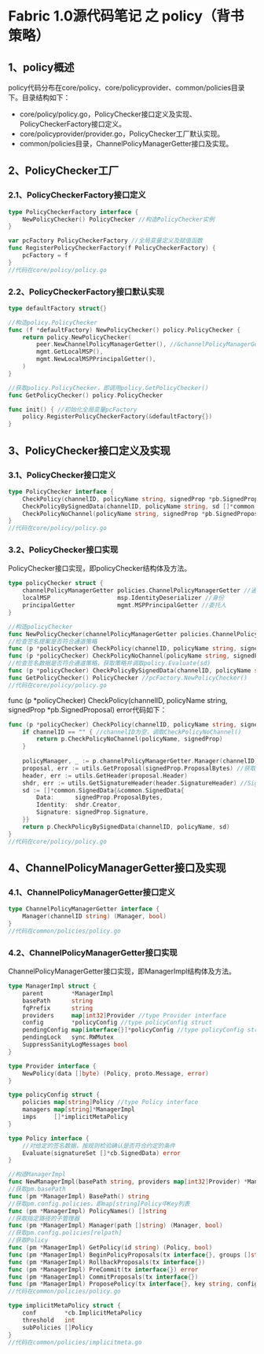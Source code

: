 # Fabric 1.0源代码笔记 之 policy（背书策略）

## 1、policy概述

policy代码分布在core/policy、core/policyprovider、common/policies目录下。目录结构如下：

* core/policy/policy.go，PolicyChecker接口定义及实现、PolicyCheckerFactory接口定义。
* core/policyprovider/provider.go，PolicyChecker工厂默认实现。
* common/policies目录，ChannelPolicyManagerGetter接口及实现。

## 2、PolicyChecker工厂

### 2.1、PolicyCheckerFactory接口定义

```go
type PolicyCheckerFactory interface {
	NewPolicyChecker() PolicyChecker //构造PolicyChecker实例
}

var pcFactory PolicyCheckerFactory //全局变量定义及赋值函数
func RegisterPolicyCheckerFactory(f PolicyCheckerFactory) {
	pcFactory = f
}
//代码在core/policy/policy.go
```

### 2.2、PolicyCheckerFactory接口默认实现

```go
type defaultFactory struct{}

//构造policy.PolicyChecker
func (f *defaultFactory) NewPolicyChecker() policy.PolicyChecker {
	return policy.NewPolicyChecker(
		peer.NewChannelPolicyManagerGetter(), //&channelPolicyManagerGetter{}
		mgmt.GetLocalMSP(),
		mgmt.NewLocalMSPPrincipalGetter(),
	)
}

//获取policy.PolicyChecker，即调用policy.GetPolicyChecker()
func GetPolicyChecker() policy.PolicyChecker

func init() { //初始化全局变量pcFactory
	policy.RegisterPolicyCheckerFactory(&defaultFactory{})
}
```

## 3、PolicyChecker接口定义及实现

### 3.1、PolicyChecker接口定义

```go
type PolicyChecker interface {
	CheckPolicy(channelID, policyName string, signedProp *pb.SignedProposal) error
	CheckPolicyBySignedData(channelID, policyName string, sd []*common.SignedData) error
	CheckPolicyNoChannel(policyName string, signedProp *pb.SignedProposal) error
}
//代码在core/policy/policy.go
```

### 3.2、PolicyChecker接口实现

PolicyChecker接口实现，即policyChecker结构体及方法。

```go
type policyChecker struct {
	channelPolicyManagerGetter policies.ChannelPolicyManagerGetter //通道策略管理器
	localMSP                   msp.IdentityDeserializer //身份
	principalGetter            mgmt.MSPPrincipalGetter //委托人
}

//构造policyChecker
func NewPolicyChecker(channelPolicyManagerGetter policies.ChannelPolicyManagerGetter, localMSP msp.IdentityDeserializer, principalGetter mgmt.MSPPrincipalGetter) PolicyChecker
//检查签名提案是否符合通道策略
func (p *policyChecker) CheckPolicy(channelID, policyName string, signedProp *pb.SignedProposal) error
func (p *policyChecker) CheckPolicyNoChannel(policyName string, signedProp *pb.SignedProposal) error
//检查签名数据是否符合通道策略，获取策略并调取policy.Evaluate(sd)
func (p *policyChecker) CheckPolicyBySignedData(channelID, policyName string, sd []*common.SignedData) error
func GetPolicyChecker() PolicyChecker //pcFactory.NewPolicyChecker()
//代码在core/policy/policy.go
```

func (p *policyChecker) CheckPolicy(channelID, policyName string, signedProp *pb.SignedProposal) error代码如下：

```go
func (p *policyChecker) CheckPolicy(channelID, policyName string, signedProp *pb.SignedProposal) error {
	if channelID == "" { //channelID为空，调取CheckPolicyNoChannel()
		return p.CheckPolicyNoChannel(policyName, signedProp)
	}
	
	policyManager, _ := p.channelPolicyManagerGetter.Manager(channelID)
	proposal, err := utils.GetProposal(signedProp.ProposalBytes) //获取proposal
	header, err := utils.GetHeader(proposal.Header)
	shdr, err := utils.GetSignatureHeader(header.SignatureHeader) //SignatureHeader
	sd := []*common.SignedData{&common.SignedData{
		Data:      signedProp.ProposalBytes,
		Identity:  shdr.Creator,
		Signature: signedProp.Signature,
	}}
	return p.CheckPolicyBySignedData(channelID, policyName, sd)
}
//代码在core/policy/policy.go
```

## 4、ChannelPolicyManagerGetter接口及实现

### 4.1、ChannelPolicyManagerGetter接口定义

```go
type ChannelPolicyManagerGetter interface {
	Manager(channelID string) (Manager, bool)
}
//代码在common/policies/policy.go
```

### 4.2、ChannelPolicyManagerGetter接口实现

ChannelPolicyManagerGetter接口实现，即ManagerImpl结构体及方法。

```go
type ManagerImpl struct {
	parent        *ManagerImpl
	basePath      string
	fqPrefix      string
	providers     map[int32]Provider //type Provider interface
	config        *policyConfig //type policyConfig struct
	pendingConfig map[interface{}]*policyConfig //type policyConfig struct
	pendingLock   sync.RWMutex
	SuppressSanityLogMessages bool
}

type Provider interface {
	NewPolicy(data []byte) (Policy, proto.Message, error)
}

type policyConfig struct {
	policies map[string]Policy //type Policy interface
	managers map[string]*ManagerImpl
	imps     []*implicitMetaPolicy
}

type Policy interface {
	//对给定的签名数据，按规则检验确认是否符合约定的条件
	Evaluate(signatureSet []*cb.SignedData) error
}

//构造ManagerImpl
func NewManagerImpl(basePath string, providers map[int32]Provider) *ManagerImpl
//获取pm.basePath
func (pm *ManagerImpl) BasePath() string
//获取pm.config.policies，即map[string]Policy中Key列表
func (pm *ManagerImpl) PolicyNames() []string
//获取指定路径的子管理器
func (pm *ManagerImpl) Manager(path []string) (Manager, bool)
//获取pm.config.policies[relpath]
//获取Policy
func (pm *ManagerImpl) GetPolicy(id string) (Policy, bool)
func (pm *ManagerImpl) BeginPolicyProposals(tx interface{}, groups []string) ([]Proposer, error)
func (pm *ManagerImpl) RollbackProposals(tx interface{})
func (pm *ManagerImpl) PreCommit(tx interface{}) error
func (pm *ManagerImpl) CommitProposals(tx interface{})
func (pm *ManagerImpl) ProposePolicy(tx interface{}, key string, configPolicy *cb.ConfigPolicy) (proto.Message, error)
//代码在common/policies/policy.go
```

```go
type implicitMetaPolicy struct {
	conf        *cb.ImplicitMetaPolicy
	threshold   int
	subPolicies []Policy
}
//代码在common/policies/implicitmeta.go
```